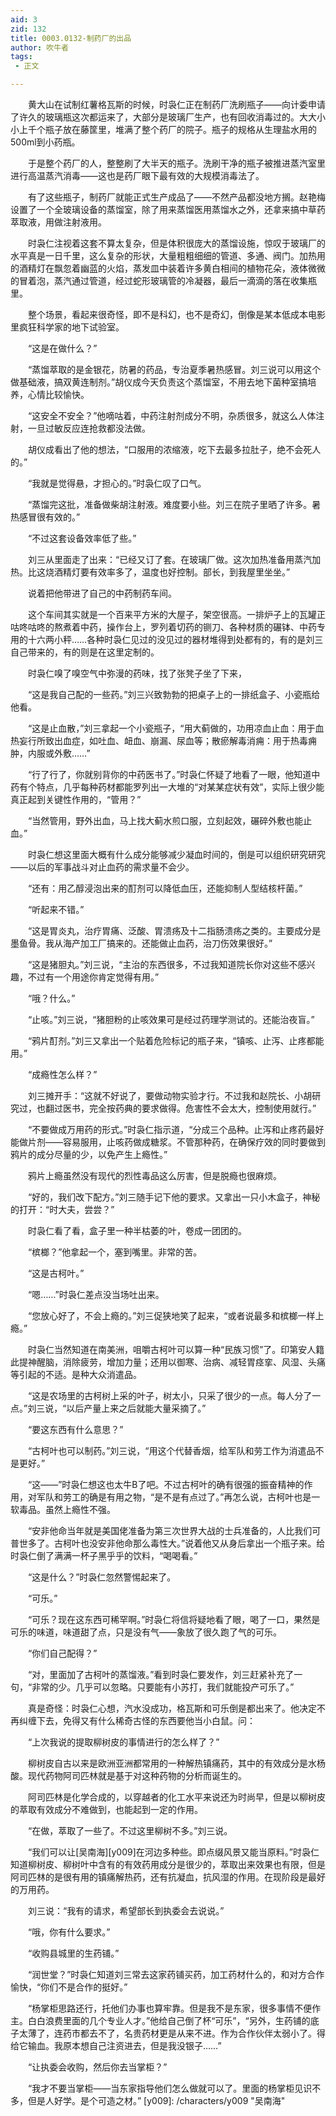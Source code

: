```yaml
---
aid: 3
zid: 132
title: 0003.0132-制药厂的出品
author: 吹牛者
tags: 
 - 正文

---
```




　　黄大山在试制红薯格瓦斯的时候，时袅仁正在制药厂洗刷瓶子——向计委申请了许久的玻璃瓶这次都运来了，大部分是玻璃厂生产，也有回收消毒过的。大大小小上千个瓶子放在藤筐里，堆满了整个药厂的院子。瓶子的规格从生理盐水用的500ml到小药瓶。

　　于是整个药厂的人，整整刷了大半天的瓶子。洗刷干净的瓶子被推进蒸汽室里进行高温蒸汽消毒——这也是药厂眼下最有效的大规模消毒法了。

　　有了这些瓶子，制药厂就能正式生产成品了——不然产品都没地方搁。赵艳梅设置了一个全玻璃设备的蒸馏室，除了用来蒸馏医用蒸馏水之外，还拿来搞中草药萃取液，用做注射液用。

　　时袅仁注视着这套不算太复杂，但是体积很庞大的蒸馏设施，惊叹于玻璃厂的水平真是一日千里，这么复杂的形状，大量粗粗细细的管道、多通、阀门。加热用的酒精灯在飘忽着幽蓝的火焰，蒸发皿中装着许多黄白相间的植物花朵，液体微微的冒着泡，蒸汽通过管道，经过蛇形玻璃管的冷凝器，最后一滴滴的落在收集瓶里。

　　整个场景，看起来很奇怪，即不是科幻，也不是奇幻，倒像是某本低成本电影里疯狂科学家的地下试验室。

　　“这是在做什么？”

　　“蒸馏萃取的是金银花，防暑的药品，专治夏季暑热感冒。刘三说可以用这个做基础液，搞双黄连制剂。”胡仪成今天负责这个蒸馏室，不用去地下菌种室搞培养，心情比较愉快。

　　“这安全不安全？”他嘀咕着，中药注射剂成分不明，杂质很多，就这么人体注射，一旦过敏反应连抢救都没法做。

　　胡仪成看出了他的想法，“口服用的浓缩液，吃下去最多拉肚子，绝不会死人的。”

　　“我就是觉得悬，才担心的。”时袅仁叹了口气。

　　“蒸馏完这批，准备做柴胡注射液。难度要小些。刘三在院子里晒了许多。暑热感冒很有效的。”

　　“不过这套设备效率低了些。”

　　刘三从里面走了出来：“已经又订了套。在玻璃厂做。这次加热准备用蒸汽加热。比这烧酒精灯要有效率多了，温度也好控制。部长，到我屋里坐坐。”

　　说着把他带进了自己的中药制药车间。

　　这个车间其实就是一个百来平方米的大屋子，架空很高。一排炉子上的瓦罐正咕咚咕咚的熬煮着中药，操作台上，罗列着切药的铡刀、各种材质的碾钵、中药专用的十六两小秤……各种时袅仁见过的没见过的器材堆得到处都有的，有的是刘三自己带来的，有的则是在这里定制的。

　　时袅仁嗅了嗅空气中弥漫的药味，找了张凳子坐了下来，

　　“这是我自己配的一些药。”刘三兴致勃勃的把桌子上的一排纸盒子、小瓷瓶给他看。

　　“这是止血散，”刘三拿起一个小瓷瓶子，“用大蓟做的，功用凉血止血：用于血热妄行所致出血症，如吐血、衄血、崩漏、尿血等；散瘀解毒消痈：用于热毒痈肿，内服或外敷……”

　　“行了行了，你就别背你的中药医书了。”时袅仁怀疑了地看了一眼，他知道中药有个特点，几乎每种药材都能罗列出一大堆的“对某某症状有效”，实际上很少能真正起到关键性作用的，“管用？”

　　“当然管用，野外出血，马上找大蓟水煎口服，立刻起效，碾碎外敷也能止血。”

　　时袅仁想这里面大概有什么成分能够减少凝血时间的，倒是可以组织研究研究——以后的军事战斗对止血药的需求量不会少。

　　“还有：用乙醇浸泡出来的酊剂可以降低血压，还能抑制人型结核杆菌。”

　　“听起来不错。”

　　“这是胃炎丸，治疗胃痛、泛酸、胃溃疡及十二指肠溃疡之类的。主要成分是墨鱼骨。我从海产加工厂搞来的。还能做止血药，治刀伤效果很好。”

　　“这是猪胆丸。”刘三说，“主治的东西很多，不过我知道院长你对这些不感兴趣，不过有一个用途你肯定觉得有用。”

　　“哦？什么。”

　　“止咳。”刘三说，“猪胆粉的止咳效果可是经过药理学测试的。还能治夜盲。”

　　“鸦片酊剂。”刘三又拿出一个贴着危险标记的瓶子来，“镇咳、止泻、止疼都能用。”

　　“成瘾性怎么样？”

　　刘三摊开手：“这就不好说了，要做动物实验才行。不过我和赵院长、小胡研究过，也翻过医书，完全按药典的要求做得。危害性不会太大，控制使用就行。”

　　“不要做成万用药的形式。”时袅仁指示道，“分成三个品种。止泻和止疼药最好能做片剂——容易服用，止咳药做成糖浆。不管那种药，在确保疗效的同时要做到鸦片的成分尽量的少，以免产生上瘾性。”

　　鸦片上瘾虽然没有现代的烈性毒品这么厉害，但是脱瘾也很麻烦。

　　“好的，我们改下配方。”刘三随手记下他的要求。又拿出一只小木盒子，神秘的打开：“时大夫，尝尝？”

　　时袅仁看了看，盒子里一种半枯萎的叶，卷成一团团的。

　　“槟榔？”他拿起一个，塞到嘴里。非常的苦。

　　“这是古柯叶。”

　　“嗯……”时袅仁差点没当场吐出来。

　　“您放心好了，不会上瘾的。”刘三促狭地笑了起来，“或者说最多和槟榔一样上瘾。”

　　时袅仁当然知道在南美洲，咀嚼古柯叶可以算一种“民族习惯”了。印第安人籍此提神醒脑，消除疲劳，增加力量；还用以御寒、治病、减轻胃痉挛、风湿、头痛等引起的不适。是种大众消遣品。

　　“这是农场里的古柯树上采的叶子，树太小，只采了很少的一点。每人分了一点。”刘三说，“以后产量上来之后就能大量采摘了。”

　　“要这东西有什么意思？”

　　“古柯叶也可以制药。”刘三说，“用这个代替香烟，给军队和劳工作为消遣品不是更好。”

　　“这——”时袅仁想这也太牛B了吧。不过古柯叶的确有很强的振奋精神的作用，对军队和劳工的确是有用之物，“是不是有点过了。”再怎么说，古柯叶也是一软毒品。虽然上瘾性不强。

　　“安非他命当年就是美国佬准备为第三次世界大战的士兵准备的，人比我们可普世多了。古柯叶也没安非他命那么毒性大。”说着他又从身后拿出一个瓶子来。给时袅仁倒了满满一杯子黑乎乎的饮料，“喝喝看。”

　　“这是什么？”时袅仁忽然警惕起来了。

　　“可乐。”

　　“可乐？现在这东西可稀罕啊。”时袅仁将信将疑地看了眼，喝了一口，果然是可乐的味道，味道甜了点，只是没有气——象放了很久跑了气的可乐。

　　“你们自己配得？”

　　“对，里面加了古柯叶的蒸馏液。”看到时袅仁要发作，刘三赶紧补充了一句，“非常的少。几乎可以忽略。只要能有小苏打，我们就能投产可乐了。”

　　真是奇怪：时袅仁心想，汽水没成功，格瓦斯和可乐倒是都出来了。他决定不再纠缠下去，免得又有什么稀奇古怪的东西要他当小白鼠。问：

　　“上次我说的提取柳树皮的事情进行的怎么样了？”

　　柳树皮自古以来是欧洲亚洲都常用的一种解热镇痛药，其中的有效成分是水杨酸。现代药物阿司匹林就是基于对这种药物的分析而诞生的。

　　阿司匹林是化学合成的，以穿越者的化工水平来说还为时尚早，但是以柳树皮的萃取有效成分不难做到，也能起到一定的作用。

　　“在做，萃取了一些了。不过这里柳树不多。”刘三说。

　　“我们可以让[吴南海][y009]在河边多种些。即点缀风景又能当原料。”时袅仁知道柳树皮、柳树叶中含有的有效药用成分是很少的，萃取出来效果也有限，但是阿司匹林的是很有用的镇痛解热药，还有抗凝血，抗风湿的作用。在现阶段是最好的万用药。

　　刘三说：“我有的请求，希望部长到执委会去说说。”

　　“哦，你有什么要求。”

　　“收购县城里的生药铺。”

　　“润世堂？”时袅仁知道刘三常去这家药铺买药，加工药材什么的，和对方合作愉快，“你们不是合作的挺好。”

　　“杨掌柜思路还行，托他们办事也算牢靠。但是我不是东家，很多事情不便作主。白白浪费里面的几个专业人才。”他给自己倒了杯“可乐”，“另外，生药铺的底子太薄了，连药市都去不了，名贵药材更是从来不进。作为合作伙伴太弱小了。得给它输血。我原本想自己注资进去，但是我没银子……”

　　“让执委会收购，然后你去当掌柜？”

　　“我才不要当掌柜——当东家指导他们怎么做就可以了。里面的杨掌柜见识不多，但是人好学。是个可造之材。”
[y009]: /characters/y009 "吴南海"


